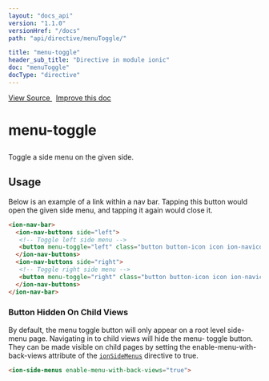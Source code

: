 ```yaml
---
layout: "docs_api"
version: "1.1.0"
versionHref: "/docs"
path: "api/directive/menuToggle/"

title: "menu-toggle"
header_sub_title: "Directive in module ionic"
doc: "menuToggle"
docType: "directive"
---
```


<div class="improve-docs">
  <a href='http://github.com/driftyco/ionic/tree/1.x/js/angular/directive/menuToggle.js#L1'>
    View Source
  </a>
  &nbsp;
  <a href='http://github.com/driftyco/ionic/edit/master/js/angular/directive/menuToggle.js#L1'>
    Improve this doc
  </a>
</div>




<h1 class="api-title">

  menu-toggle



</h1>





Toggle a side menu on the given side.








  
<h2 id="usage">Usage</h2>
  
Below is an example of a link within a nav bar. Tapping this button
would open the given side menu, and tapping it again would close it.

```html
<ion-nav-bar>
  <ion-nav-buttons side="left">
   <!-- Toggle left side menu -->
   <button menu-toggle="left" class="button button-icon icon ion-navicon"></button>
  </ion-nav-buttons>
  <ion-nav-buttons side="right">
   <!-- Toggle right side menu -->
   <button menu-toggle="right" class="button button-icon icon ion-navicon"></button>
  </ion-nav-buttons>
</ion-nav-bar>
```

### Button Hidden On Child Views
By default, the menu toggle button will only appear on a root
level side-menu page. Navigating in to child views will hide the menu-
toggle button. They can be made visible on child pages by setting the
enable-menu-with-back-views attribute of the <a href="/docs/api/directive/ionSideMenus/"><code>ionSideMenus</code></a>
directive to true.

```html
<ion-side-menus enable-menu-with-back-views="true">
```
  
  

  





